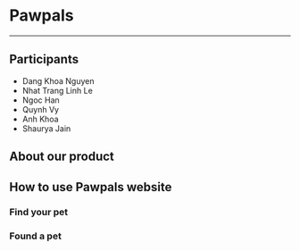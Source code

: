 # Pawpals
-------------
## Participants
- Dang Khoa Nguyen
- Nhat Trang Linh Le
- Ngoc Han
- Quynh Vy
- Anh Khoa
- Shaurya Jain

## About our product
## How to use Pawpals website
### Find your pet
### Found a pet

